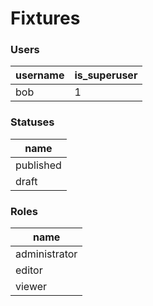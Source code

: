 # Fixtures

### Users

|username | is_superuser |
|---------|--------------|
|bob      | 1            |

### Statuses

| name      | 
|-----------|
| published |
| draft     |

### Roles

| name          |
|---------------|
| administrator |
| editor        |
| viewer        |
